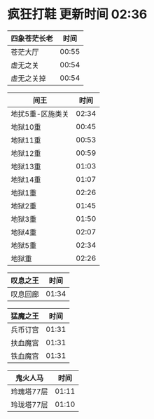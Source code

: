 # 疯狂打鞋 更新时间 02:36

| 四象苍茫长老   | 时间    |
|--------|-------|
| 苍茫大厅 | 00:55 |
| 虚无之关 | 00:54 |
| 虚无之关掉 | 00:54 |

| 间王   | 时间    |
|--------|-------|
| 地扰5重-区施类关 | 02:34 |
| 地狱10重 | 00:45 |
| 地狱11重 | 00:53 |
| 地狱12重 | 00:59 |
| 地狱13重 | 01:03 |
| 地狱14重 | 01:07 |
| 地狱1重 | 02:26 |
| 地狱2重 | 01:45 |
| 地狱3重 | 01:50 |
| 地狱4重 | 02:07 |
| 地狱5重 | 02:34 |
| 地狱重 | 02:26 |

| 叹息之王   | 时间    |
|--------|-------|
| 叹息回廊 | 01:34 |

| 猛魔之王   | 时间    |
|--------|-------|
| 兵币订宫 | 01:31 |
| 扶血魔宫 | 01:31 |
| 铁血魔宫 | 01:31 |

| 鬼火人马   | 时间    |
|--------|-------|
| 玲瑰塔77层 | 01:11 |
| 玲珑塔77层 | 01:10 |